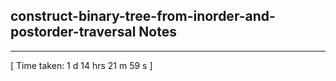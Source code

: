 <h2>construct-binary-tree-from-inorder-and-postorder-traversal Notes</h2><hr>[ Time taken: 1 d 14 hrs 21 m 59 s ]